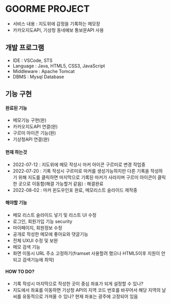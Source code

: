 # GOORME PROJECT
*  서비스 내용 : 지도위에 감정을 기록하는 메모장
* 카카오지도API, 기상청 동네예보 통보문API 사용 


## 개발 프로그램
* IDE : VSCode, STS
* Language : Java, HTML5, CSS3, JavaScript
* Middleware : Apache Tomcat
* DBMS : Mysql Database


## 기능 구현
#### 완료된 기능
* 메모기능 구현(완)
* 카카오지도API 연결(완)
* 구르미 아이콘 기능(완)
* 기상청API 연결(완)

#### 현재 하는것
* 2022-07-12 : 지도위에 메모 작성시 마커 아이콘 구르미로 변경 작업중
* 2022-07-20 : 기록 작성시 구르미로 마커를 생성가능하지만
	다른 기록을 작성하기 위해 지도를 클릭하면 마지막으로 기록된 마커가
	사라지며 구르미 아이콘이 클릭한 곳으로 이동함(해결 가능할거 같음) : 해결완료
* 2022-08-02 : 마커 윈도우인포 완료, 메모리스트 슬라이드 제작중

#### 해야할 기능
* 메모 리스트 슬라이드 넣기 및 리스트 UI 수정
* 로그인, 회원가입 기능 security
* 마이페이지, 회원정보 수정
* 공개로 작성한 메모에 좋아요와 댓글기능
* 전체 UXUI 수정 및 보완
* 메모 검색 기능
* 화면 이동시 URL 주소 고정하기(framset 사용할려 했으나 HTML5이후 지원이 안되고 검색기능에 최악)

#### HOW TO DO?
- 기록 작성시 마지막으로 작성한 곳이 중심 좌표가 되게 설정할 수 있나?
- 지도에서 좌표를 이동하면 기상청 API의 지역 코드 번호를 바꾸어서
  해당 지역의 날씨를 유동적으로 가져올 수 있나?
  현재 좌표는 광주에 고정되어 있음
